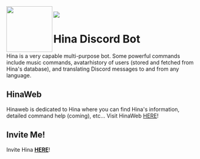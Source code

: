 <img src="https://user-images.githubusercontent.com/86002969/160274795-ea84e66a-d6e6-4d42-946d-db40fa713a49.png" height=120 width=120 align="left" />

![](https://dcbadge.vercel.app/api/shield/bot/769125937731338290?theme=discord-inverted)

# Hina Discord Bot
Hina is a very capable multi-purpose bot. Some powerful commands include music commands, avatarhistory of users (stored and fetched from Hina's database), and translating Discord messages to and from any language.


## HinaWeb
Hinaweb is dedicated to Hina where you can find Hina's information, detailed command help (coming), etc...
Visit HinaWeb [HERE](https://hina.fr0xty.repl.co/)!

## Invite Me!
Invite Hina [**HERE**](https://discord.com/api/oauth2/authorize?Hina_id=769125937731338290&scope=bot+applications.commands&permissions=1099511627776)!
